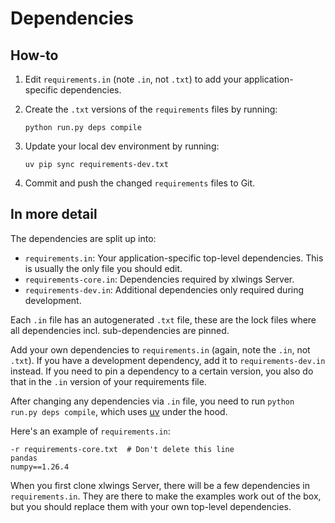 # Dependencies

## How-to

1. Edit `requirements.in` (note `.in`, not `.txt`) to add your application-specific dependencies.
2. Create the `.txt` versions of the `requirements` files by running:

   ```text
   python run.py deps compile
   ```

3. Update your local dev environment by running:

    ```text
    uv pip sync requirements-dev.txt
    ```

4. Commit and push the changed `requirements` files to Git.

## In more detail

The dependencies are split up into:

- `requirements.in`: Your application-specific top-level dependencies. This is usually the only file you should edit.
- `requirements-core.in`: Dependencies required by xlwings Server.
- `requirements-dev.in`: Additional dependencies only required during development.

Each `.in` file has an autogenerated `.txt` file, these are the lock files where all dependencies incl. sub-dependencies are pinned.

Add your own dependencies to `requirements.in` (again, note the `.in`, not `.txt`). If you have a development dependency, add it to `requirements-dev.in` instead. If you need to pin a dependency to a certain version, you also do that in the `.in` version of your requirements file.

After changing any dependencies via `.in` file, you need to run `python run.py deps compile`, which uses [uv](https://github.com/astral-sh/uv) under the hood.

Here's an example of `requirements.in`:

```
-r requirements-core.txt  # Don't delete this line
pandas
numpy==1.26.4
```

When you first clone xlwings Server, there will be a few dependencies in `requirements.in`. They are there to make the examples work out of the box, but you should replace them with your own top-level dependencies.
